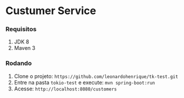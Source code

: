 # Custumer Service

### Requisitos

1. JDK 8
1. Maven 3

### Rodando

1. Clone o projeto: `https://github.com/leonardohenrique/tk-test.git`
1. Entre na pasta `tokio-test` e execute: `mvn spring-boot:run`
1. Acesse: `http://localhost:8080/customers`



